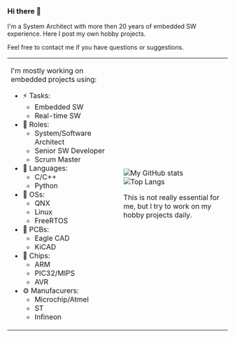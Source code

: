 ### Hi there 👋

I'm a System Architect with more then 20 years of embedded SW experience. Here I post my own hobby projects.

Feel free to contact me if you have questions or suggestions.

<table style="width:100%; border: none"><tr><td>

I'm mostly working on embedded projects using:

- ⚡ Tasks:
  - Embedded SW
  - Real-time SW
- 👯 Roles:
  - System/Software Architect
  - Senior SW Developer
  - Scrum Master
- 🔑 Languages:
  - C/C++
  - Python
- 🔧 OSs:
  - QNX
  - Linux
  - FreeRTOS
- 🔨 PCBs:
  - Eagle CAD
  - KiCAD
- 🧰 Chips:
  - ARM
  - PIC32/MIPS
  - AVR
- ⚙️ Manufacurers:
  - Microchip/Atmel
  - ST
  - Infineon

</td><td>

![My GitHub stats](https://github-readme-stats.vercel.app/api?username=red-scorp&show_icons=true)
![Top Langs](https://github-readme-stats.vercel.app/api/top-langs/?username=red-scorp&layout=donut)

This is not really essential for me, but I try to work on my hobby projects daily.

</td></tr></table>

<!--
**red-scorp/red-scorp** is a ✨ _special_ ✨ repository because its `README.md` (this file) appears on your GitHub profile.

Here are some ideas to get you started:

- 🔭 I’m currently working on ...
- 🌱 I’m currently learning ...
- 👯 I’m looking to collaborate on ...
- 🤔 I’m looking for help with ...
- 💬 Ask me about ...
- 📫 How to reach me: ...
- 😄 Pronouns: ...
- ⚡ Fun fact: ...
-->
